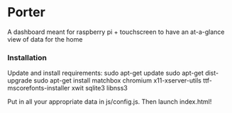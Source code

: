 # Porter
A dashboard meant for raspberry pi + touchscreen to have an at-a-glance view of data for the home

### Installation

Update and install requirements:
	sudo apt-get update
	sudo apt-get dist-upgrade
	sudo apt-get install matchbox chromium x11-xserver-utils ttf-mscorefonts-installer xwit sqlite3 libnss3

Put in all your appropriate data in js/config.js. Then launch index.html!
